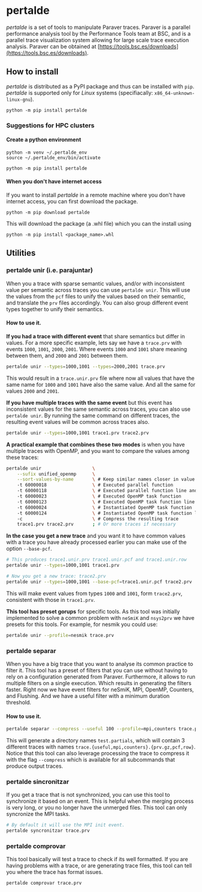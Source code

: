 
# pertalde

_pertalde_ is a set of tools to manipulate Paraver traces.  Paraver is a
parallel performance analysis tool by the Performance Tools team at BSC,
and is a parallel trace visualization system allowing for large scale
trace execution analysis. Paraver can be obtained at
[https://tools.bsc.es/downloads](https://tools.bsc.es/downloads).

## How to install

_pertalde_ is distributed as a PyPI package and thus can be installed
with `pip`. _pertalde_ is supported only for _Linux_ systems
(specifiacally: `x86_64-unknown-linux-gnu`).

```
python -m pip install pertalde
```

### Suggestions for HPC clusters

#### Create a python environment

```
python -m venv ~/.pertalde_env
source ~/.pertalde_env/bin/activate

python -m pip install pertalde
```

#### When you don't have internet access

If you want to install _pertalde_ in a remote machine where you don't
have internet access, you can first download the package.
```
python -m pip download pertalde
```

This will download the package (a .whl file) which you can the install
using
```
python -m pip install <package_name>.whl
```

## Utilities

### pertalde unir (i.e. parajuntar)

When you a trace with sparse semantic values, and/or with inconsistent
value per semantic across traces you can use `pertalde unir`. This will
use the values from the `pcf` files to unify the values based on their
semantic, and translate the `prv` files accordingly. You can also group
different event types together to unify their semantics.

#### How to use it.

**If you had a trace with different event** that share semantics but differ
in values. For a more specific example, lets say we have a `trace.prv`
with events `1000`, `1001`, `2000`, `2001`. Where events `1000` and
`1001` share meaning between them, and `2000` and `2001` between them.

```bash
pertalde unir --types=1000,1001 --types=2000,2001 trace.prv
```

This would result in a `trace.unir.prv` file where now all values that
have the same name for `1000` and `1001` have also the same value. And
all the same for values `2000` and `2001`.

**If you have multiple traces with the same event** but this event has
inconsistent values for the same semantic across traces, you can also
use `pertalde unir`. By running the same command on different traces,
the resulting event values will be common across traces also.

```bash
pertalde unir --types=1000,1001 trace1.prv trace2.prv
```

**A practical example that combines these two modes** is when you have
multiple traces with OpenMP, and you want to compare the values among
these traces:
```bash
pertalde unir                   \
    --sufix unified_openmp      \
    --sort-values-by-name       \ # Keep similar names closer in value
    -t 60000018                 \ # Executed parallel function
    -t 60000118                 \ # Executed parallel function line and file
    -t 60000023                 \ # Executed OpenMP task function
    -t 60000123                 \ # Executed OpenMP task function line and file
    -t 60000024                 \ # Instantiated OpenMP task function
    -t 60000124                 \ # Instantiated OpenMP task function line and file
    -c                          \ # Compress the resulting trace
    trace1.prv trace2.prv       ; # Or more traces if necessary
```

**In the case you get a new trace** and you want it to have common
values with a trace you have already processed earlier you can make use
of the option `--base-pcf`.

```bash
# This produces trace1.unir.prv trace1.unir.pcf and trace1.unir.row
pertalde unir --types=1000,1001 trace1.prv

# Now you get a new trace: trace2.prv
pertalde unir --types=1000,1001 --base-pcf=trace1.unir.pcf trace2.prv
```

This will make event values from types `1000` and `1001`, form
`trace2.prv`, consistent with those in `trace1.prv`.

**This tool has preset gorups** for specific tools. As this tool was
initially implemented to solve a common problem with `neSmiK` and
`nsys2prv` we have presets for this tools. For example, for nesmik you
could use:

```bash
pertalde unir --profile=nesmik trace.prv
```

### pertalde separar

When you have a big trace that you want to analyse its common practice
to filter it. This tool has a preset of filters that you can use without
having to rely on a configuration generated from Paraver. Furthermore,
it allows to run multiple filters on a single execution. Which results
in generating the filters faster. Right now we have event filters for neSmiK,
MPI, OpenMP, Counters, and Flushing. And we have a useful filter with a
minimum duration threshold.

#### How to use it.

```bash
pertalde separar --compress --useful 100 --profile=mpi,counters trace.prv
```

This will generate a directory names `test.partials`, which will contain
3 different traces with names
`trace.{useful,mpi,counters}.{prv.gz,pcf,row}`. Notice that this tool
can also leverage processing the trace to compress it with the flag
`--compress` which is available for all subcommands that produce output
traces.


### pertalde sincronitzar

If you get a trace that is not synchronized, you can use this tool to
synchronize it based on an event. This is helpful when the merging
process is very long, or you no longer have the unmerged files. This
tool can only syncronize the MPI tasks.

```bash
# By default it will use the MPI init event.
pertalde syncronitzar trace.prv
```

### pertalde comprovar

This tool basically will test a trace to check if its well formatted. If
you are having problems with a trace, or are generating trace files,
this tool can tell you where the trace has format issues.

```bash
pertalde comprovar trace.prv
```

